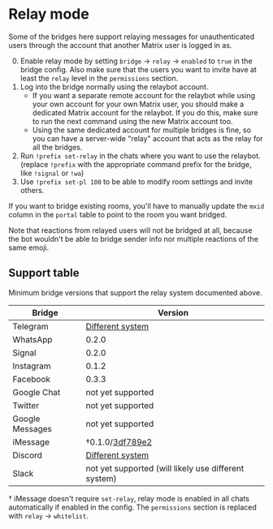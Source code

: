 # Relay mode
Some of the bridges here support relaying messages for unauthenticated users
through the account that another Matrix user is logged in as.

0. Enable relay mode by setting `bridge` → `relay` → `enabled` to `true` in the
   bridge config. Also make sure that the users you want to invite have at
   least the `relay` level in the `permissions` section.
1. Log into the bridge normally using the relaybot account.
   * If you want a separate remote account for the relaybot while using your
     own account for your own Matrix user, you should make a dedicated Matrix
     account for the relaybot. If you do this, make sure to run the next
     command using the new Matrix account too.
   * Using the same dedicated account for multiple bridges is fine, so you can
     have a server-wide "relay" account that acts as the relay for all the
     bridges.
2. Run `!prefix set-relay` in the chats where you want to use the relaybot.
   (replace `!prefix` with the appropriate command prefix for the bridge,
   like `!signal` or `!wa`)
3. Use `!prefix set-pl 100` to be able to modify room settings and invite
   others.

If you want to bridge existing rooms, you'll have to manually update the `mxid`
column in the `portal` table to point to the room you want bridged.

Note that reactions from relayed users will not be bridged at all, because the
bot wouldn't be able to bridge sender info nor multiple reactions of the same
emoji.

## Support table
Minimum bridge versions that support the relay system documented above.

| Bridge          | Version                                               |
|-----------------|-------------------------------------------------------|
| Telegram        | [Different system](../python/telegram/relay-bot.html) |
| WhatsApp        | 0.2.0                                                 |
| Signal          | 0.2.0                                                 |
| Instagram       | 0.1.2                                                 |
| Facebook        | 0.3.3                                                 |
| Google Chat     | not yet supported                                     |
| Twitter         | not yet supported                                     |
| Google Messages | not yet supported                                     |
| iMessage        | †0.1.0/[3df789e2]                                     |
| Discord         | [Different system](../go/discord/relay.md)            |
| Slack           | not yet supported (will likely use different system)  |

† iMessage doesn't require `set-relay`, relay mode is enabled in all chats
  automatically if enabled in the config. The `permissions` section is replaced
  with `relay` -> `whitelist`.

[3df789e2]: https://github.com/mautrix/imessage/commit/3df789e24b8500d95a53d5417aca6e59bedf7efd
